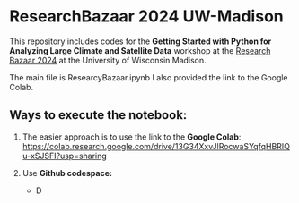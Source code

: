 # ResearchBazaar 2024 UW-Madison 
This repository includes codes for the **Getting Started with Python for Analyzing Large Climate and Satellite Data** workshop at the [Research Bazaar 2024](https://datascience.wisc.edu/data-science-research-bazaar/) at the University of Wisconsin Madison. 

The main file is ResearcyBazaar.ipynb
I also provided the link to the Google Colab. 

## Ways to execute the notebook:

1. The easier approach is to use the link to the **Google Colab**:
https://colab.research.google.com/drive/13G34XxvJlRocwaSYqfqHBRIQu-xSJSFI?usp=sharing

2. Use **Github codespace:**
    
    * D  

